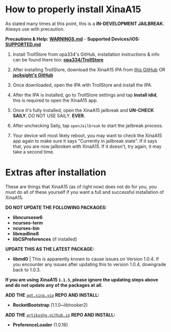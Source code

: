 # How to properly install XinaA15
As stated many times at this point, this is a **IN-DEVELOPMENT JAILBREAK.** Always use with precaution.

**Precautions & Help:** [**WARNINGS.md**](https://github.com/NotDarkn/XinaA15/blob/main/WARNINGS.md) - **Supported Devices/iOS:** [**SUPPORTED.md**](https://github.com/NotDarkn/XinaA15/blob/main/SUPPORTED.md)

1. Install TrollStore from opa334's GitHub, installation instructions & info can be found there too: [**opa334/TrollStore**](https://github.com/opa334/TrollStore)

2. After installing TrollStore, download the XinaA15 IPA from [this GitHub](https://github.com/NotDarkn/XinaA15/releases) OR [**jacksight's GitHub**](https://github.com/jacksight/xina520_official_jailbreak/releases)

3. Once downloaded, open the IPA with TrollStore and install the IPA.

4. After the IPA is installed, go to TrollStore settings and tap **Install idid**, this is required to open the XinaA15 app.

5. Once it's fully installed, open the XinaA15 jailbreak and **UN-CHECK SAILY.** DO NOT USE SAILY. **EVER.**

6. After unchecking Saily, tap `openJailbreak` to start the jailbreak process.

7. Your device will most likely reboot, you may want to check the XinaA15 app again to make sure it says "Currently in jailbreak state". If it says that, you are now jailbroken with XinaA15. If it doesn't, try again, it may take a second time.

# Extras after installation
These are things that XinaA15 (as of right now) does not do for you, you must do all of these yourself if you want a full and successful installation of XinaA15.

**DO NOT UPDATE THE FOLLOWING PACKAGES:**
- **libncursesw6**
- **ncurses-term**
- **ncurses-bin**
- **libreadline8**
- **libCSPreferences** (if installed)

**UPDATE THIS AS THE LATEST PACKAGE:**
- **libmd0** | This is apparently known to cause issues on Version 1.0.4. If you encounter any issues after updating this to version 1.0.4, downgrade back to 1.0.3.

**If you are using XinaA15 `1.1.5`, please ignore the updating steps above and do not update any of the packages at all.**

**ADD THE** [`apt.xina.vip`](https://apt.xina.vip) **REPO AND INSTALL:**
- **RocketBootstrap** (1.1.0~libhooker2)

**ADD THE** [`artikushg.github.io`](https://artikushg.github.io) **REPO AND INSTALL:**
- **PreferenceLoader** (1.0.16)
